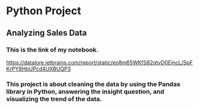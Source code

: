 # Python Project
## Analyzing Sales Data
### This is the link of my notebook.
https://datalore.jetbrains.com/report/static/eo8m65WKfS82qtvD0EjncL/SpFKrPY8HbUPcd4UXBUQP3
### This project is about cleaning the data by using the Pandas library in Python, answering the insight question, and visualizing the trend of the data.
